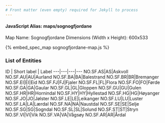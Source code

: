 ```yaml
---
# Front matter (even empty) required for Jekyll to process
---
```


#### JavaScript Alias: maps/sognogfjordane

Map Name: Sognogfjordane
Dimensions (Width x Height): 600x533



{% embed_spec_map sognogfjordane-map.js %}

### List of Entities

ID | Short label | Label
---|---|---|---
NO.SF.AS|AS|Askvoll
NO.SF.AU|AU|Aurland
NO.SF.BA|BA|Balestrand
NO.SF.BR|BR|Bremanger
NO.SF.EI|EI|Eid
NO.SF.FJ|FJ|Fjaler
NO.SF.FL|FL|Flora
NO.SF.FO|FO|Førde
NO.SF.GA|GA|Gaular
NO.SF.GL|GL|Gloppen
NO.SF.GU|GU|Gulen
NO.SF.HR|HR|Hornindal
NO.SF.HY|HY|Hyllestad
NO.SF.HG|HG|Høyanger
NO.SF.JO|JO|Jølster
NO.SF.LE|LE|Leikanger
NO.SF.LU|LU|Luster
NO.SF.LA|LA|Lærdal
NO.SF.NA|NA|Naustdal
NO.SF.SE|SE|Selje
NO.SF.SG|SG|Sogndal
NO.SF.SL|SL|Solund
NO.SF.ST|ST|Stryn
NO.SF.VI|VI|Vik
NO.SF.VA|VA|Vågsøy
NO.SF.AR|AR|Årdal

